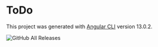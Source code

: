 # ToDo

This project was generated with [Angular CLI](https://github.com/angular/angular-cli) version 13.0.2.

![GitHub All Releases](https://img.shields.io/badge/Angular-build-red?style=plastic&logo=Angular)
